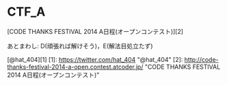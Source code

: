 CTF_A
=====
[CODE THANKS FESTIVAL 2014 A日程(オープンコンテスト)][2]

あとまわし: D(頑張れば解けそう)，E(解法目処立たず)

[@hat_404][1]
[1]: https://twitter.com/hat_404 "@hat_404"
[2]: http://code-thanks-festival-2014-a-open.contest.atcoder.jp/ "CODE THANKS FESTIVAL 2014 A日程(オープンコンテスト)"
